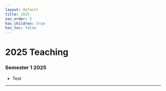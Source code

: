 ```yaml
---
layout: default
title: 2025
nav_order: 5
has_children: true
has_toc: false
---
```


# 2025 Teaching

### Semester 1 2025

- Test

----
